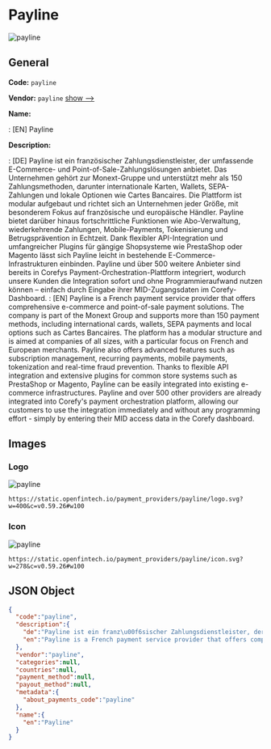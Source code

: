 
# Payline 
![payline](https://static.openfintech.io/payment_providers/payline/logo.svg?w=400&c=v0.59.26#w100)  

## General 
 
**Code:** `payline` 
 
**Vendor:** `payline` [show -->](/vendors/payline/) 
 
**Name:** 
 
:	[EN] Payline 
 
**Description:** 
 
: [DE] Payline ist ein französischer Zahlungsdienstleister, der umfassende E-Commerce- und Point-of-Sale-Zahlungslösungen anbietet. Das Unternehmen gehört zur Monext-Gruppe und unterstützt mehr als 150 Zahlungsmethoden, darunter internationale Karten, Wallets, SEPA-Zahlungen und lokale Optionen wie Cartes Bancaires. Die Plattform ist modular aufgebaut und richtet sich an Unternehmen jeder Größe, mit besonderem Fokus auf französische und europäische Händler. Payline bietet darüber hinaus fortschrittliche Funktionen wie Abo-Verwaltung, wiederkehrende Zahlungen, Mobile-Payments, Tokenisierung und Betrugsprävention in Echtzeit. Dank flexibler API-Integration und umfangreicher Plugins für gängige Shopsysteme wie PrestaShop oder Magento lässt sich Payline leicht in bestehende E-Commerce-Infrastrukturen einbinden. Payline und über 500 weitere Anbieter sind bereits in Corefys Payment-Orchestration-Plattform integriert, wodurch unsere Kunden die Integration sofort und ohne Programmieraufwand nutzen können – einfach durch Eingabe ihrer MID-Zugangsdaten im Corefy-Dashboard. 
: [EN] Payline is a French payment service provider that offers comprehensive e-commerce and point-of-sale payment solutions. The company is part of the Monext Group and supports more than 150 payment methods, including international cards, wallets, SEPA payments and local options such as Cartes Bancaires. The platform has a modular structure and is aimed at companies of all sizes, with a particular focus on French and European merchants. Payline also offers advanced features such as subscription management, recurring payments, mobile payments, tokenization and real-time fraud prevention. Thanks to flexible API integration and extensive plugins for common store systems such as PrestaShop or Magento, Payline can be easily integrated into existing e-commerce infrastructures. Payline and over 500 other providers are already integrated into Corefy's payment orchestration platform, allowing our customers to use the integration immediately and without any programming effort - simply by entering their MID access data in the Corefy dashboard. 
 

## Images 

### Logo 
 
![payline](https://static.openfintech.io/payment_providers/payline/logo.svg?w=400&c=v0.59.26#w100)  

```
https://static.openfintech.io/payment_providers/payline/logo.svg?w=400&c=v0.59.26#w100
```  

### Icon 
 
![payline](https://static.openfintech.io/payment_providers/payline/icon.svg?w=278&c=v0.59.26#w100)  

```
https://static.openfintech.io/payment_providers/payline/icon.svg?w=278&c=v0.59.26#w100
```  

## JSON Object 

```json
{
  "code":"payline",
  "description":{
    "de":"Payline ist ein franz\u00f6sischer Zahlungsdienstleister, der umfassende E-Commerce- und Point-of-Sale-Zahlungsl\u00f6sungen anbietet. Das Unternehmen geh\u00f6rt zur Monext-Gruppe und unterst\u00fctzt mehr als 150 Zahlungsmethoden, darunter internationale Karten, Wallets, SEPA-Zahlungen und lokale Optionen wie Cartes Bancaires. Die Plattform ist modular aufgebaut und richtet sich an Unternehmen jeder Gr\u00f6\u00dfe, mit besonderem Fokus auf franz\u00f6sische und europ\u00e4ische H\u00e4ndler. Payline bietet dar\u00fcber hinaus fortschrittliche Funktionen wie Abo-Verwaltung, wiederkehrende Zahlungen, Mobile-Payments, Tokenisierung und Betrugspr\u00e4vention in Echtzeit. Dank flexibler API-Integration und umfangreicher Plugins f\u00fcr g\u00e4ngige Shopsysteme wie PrestaShop oder Magento l\u00e4sst sich Payline leicht in bestehende E-Commerce-Infrastrukturen einbinden. Payline und \u00fcber 500 weitere Anbieter sind bereits in Corefys Payment-Orchestration-Plattform integriert, wodurch unsere Kunden die Integration sofort und ohne Programmieraufwand nutzen k\u00f6nnen \u2013 einfach durch Eingabe ihrer MID-Zugangsdaten im Corefy-Dashboard.",
    "en":"Payline is a French payment service provider that offers comprehensive e-commerce and point-of-sale payment solutions. The company is part of the Monext Group and supports more than 150 payment methods, including international cards, wallets, SEPA payments and local options such as Cartes Bancaires. The platform has a modular structure and is aimed at companies of all sizes, with a particular focus on French and European merchants. Payline also offers advanced features such as subscription management, recurring payments, mobile payments, tokenization and real-time fraud prevention. Thanks to flexible API integration and extensive plugins for common store systems such as PrestaShop or Magento, Payline can be easily integrated into existing e-commerce infrastructures. Payline and over 500 other providers are already integrated into Corefy's payment orchestration platform, allowing our customers to use the integration immediately and without any programming effort - simply by entering their MID access data in the Corefy dashboard."
  },
  "vendor":"payline",
  "categories":null,
  "countries":null,
  "payment_method":null,
  "payout_method":null,
  "metadata":{
    "about_payments_code":"payline"
  },
  "name":{
    "en":"Payline"
  }
}
```  

